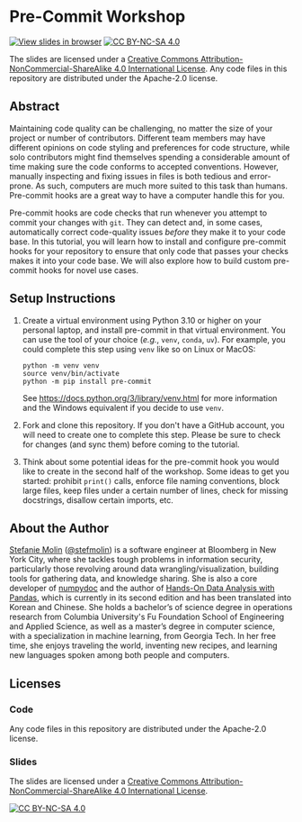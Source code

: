 # Pre-Commit Workshop
[![View slides in browser](https://img.shields.io/badge/view-slides-orange?logo=reveal.js&logoColor=white)](https://stefaniemolin.com/pre-commit-workshop/) [![CC BY-NC-SA 4.0][cc-by-nc-sa-shield]][cc-by-nc-sa]

The slides are licensed under a
[Creative Commons Attribution-NonCommercial-ShareAlike 4.0 International License][cc-by-nc-sa]. Any code files in this repository are distributed under the Apache-2.0 license.

## Abstract

Maintaining code quality can be challenging, no matter the size of your project or number of contributors. Different team members may have different opinions on code styling and preferences for code structure, while solo contributors might find themselves spending a considerable amount of time making sure the code conforms to accepted conventions. However, manually inspecting and fixing issues in files is both tedious and error-prone. As such, computers are much more suited to this task than humans. Pre-commit hooks are a great way to have a computer handle this for you.

Pre-commit hooks are code checks that run whenever you attempt to commit your changes with `git`. They can detect and, in some cases, automatically correct code-quality issues *before* they make it to your code base. In this tutorial, you will learn how to install and configure pre-commit hooks for your repository to ensure that only code that passes your checks makes it into your code base. We will also explore how to build custom pre-commit hooks for novel use cases.

## Setup Instructions

1. Create a virtual environment using Python 3.10 or higher on your personal laptop, and install pre-commit in that virtual environment. You can use the tool of your choice (*e.g.*, `venv`, `conda`, `uv`). For example, you could complete this step using `venv` like so on Linux or MacOS:

    ```shell
    python -m venv venv
    source venv/bin/activate
    python -m pip install pre-commit
    ```

    See https://docs.python.org/3/library/venv.html for more information and the Windows equivalent if you decide to use `venv`.

2. Fork and clone this repository. If you don't have a GitHub account, you will need to create one to complete this step. Please be sure to check for changes (and sync them) before coming to the tutorial.

3. Think about some potential ideas for the pre-commit hook you would like to create in the second half of the workshop. Some ideas to get you started: prohibit `print()` calls, enforce file naming conventions, block large files, keep files under a certain number of lines, check for missing docstrings, disallow certain imports, etc.


## About the Author

[Stefanie Molin](https://stefaniemolin.com) ([@stefmolin](https://github.com/stefmolin)) is a software engineer at Bloomberg in New York City, where she tackles tough problems in information security, particularly those revolving around data wrangling/visualization, building tools for gathering data, and knowledge sharing. She is also a core developer of [numpydoc](https://github.com/numpy/numpydoc) and the author of [Hands-On Data Analysis with Pandas](https://www.amazon.com/dp/1800563450/), which is currently in its second edition and has been translated into Korean and Chinese. She holds a bachelor’s of science degree in operations research from Columbia University's Fu Foundation School of Engineering and Applied Science, as well as a master’s degree in computer science, with a specialization in machine learning, from Georgia Tech. In her free time, she enjoys traveling the world, inventing new recipes, and learning new languages spoken among both people and computers.

## Licenses

### Code
Any code files in this repository are distributed under the Apache-2.0 license.

### Slides
The slides are licensed under a
[Creative Commons Attribution-NonCommercial-ShareAlike 4.0 International License][cc-by-nc-sa].

[![CC BY-NC-SA 4.0][cc-by-nc-sa-image]][cc-by-nc-sa]

[cc-by-nc-sa]: http://creativecommons.org/licenses/by-nc-sa/4.0/
[cc-by-nc-sa-image]: https://licensebuttons.net/l/by-nc-sa/4.0/88x31.png
[cc-by-nc-sa-shield]: https://img.shields.io/badge/License-CC%20BY--NC--SA%204.0-lightgrey.svg
